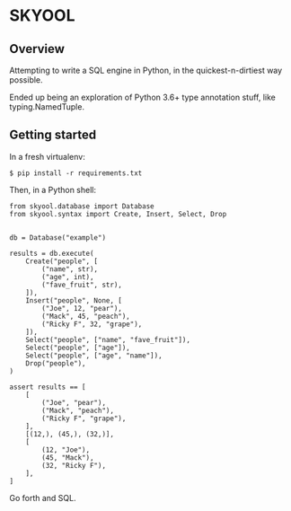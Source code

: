 
# SKYOOL


## Overview

Attempting to write a SQL engine in Python, in the quickest-n-dirtiest way possible.

Ended up being an exploration of Python 3.6+ type annotation stuff, like typing.NamedTuple.


## Getting started

In a fresh virtualenv:

    $ pip install -r requirements.txt

Then, in a Python shell:

    from skyool.database import Database
    from skyool.syntax import Create, Insert, Select, Drop


    db = Database("example")

    results = db.execute(
        Create("people", [
            ("name", str),
            ("age", int),
            ("fave_fruit", str),
        ]),
        Insert("people", None, [
            ("Joe", 12, "pear"),
            ("Mack", 45, "peach"),
            ("Ricky F", 32, "grape"),
        ]),
        Select("people", ["name", "fave_fruit"]),
        Select("people", ["age"]),
        Select("people", ["age", "name"]),
        Drop("people"),
    )

    assert results == [
        [
            ("Joe", "pear"),
            ("Mack", "peach"),
            ("Ricky F", "grape"),
        ],
        [(12,), (45,), (32,)],
        [
            (12, "Joe"),
            (45, "Mack"),
            (32, "Ricky F"),
        ],
    ]

Go forth and SQL.
